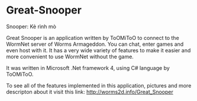 Great-Snooper
=============

Snooper: Kẻ rình mò

Great Snooper is an application written by ToOMiToO to connect to the WormNet server of Worms Armageddon. You can chat, enter games and even host with it. It has a very wide variety of features to make it easier and more convenient to use WormNet without the game.

It was written in Microsoft .Net framework 4, using C# language by ToOMiToO.

To see all of the features implemented in this application, pictures and more descripton about it visit this link: http://worms2d.info/Great_Snooper
